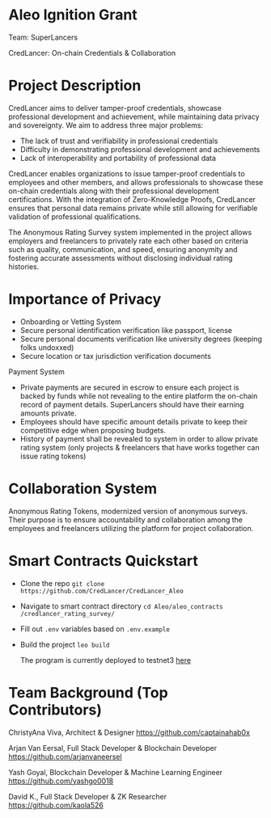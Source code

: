 # Aleo Ignition Grant 
Team: SuperLancers

CredLancer: On-chain Credentials & Collaboration

# Project Description
CredLancer aims to deliver tamper-proof credentials, showcase professional development and achievement, while maintaining data privacy and sovereignty. We aim to address three major problems:
- The lack of trust and verifiability in professional credentials
- Difficulty in demonstrating professional development and achievements
- Lack of interoperability and portability of professional data
  
CredLancer enables organizations to issue tamper-proof credentials to employees and other members, and allows professionals to showcase these on-chain credentials along with their professional development certifications. With the integration of Zero-Knowledge Proofs, CredLancer ensures that personal data remains private while still allowing for verifiable validation of professional qualifications.

The Anonymous Rating Survey system implemented in the project allows employers and freelancers to privately rate each other based on criteria such as quality, communication, and speed, ensuring anonymity and fostering accurate assessments without disclosing individual rating histories.

# Importance of Privacy
- Onboarding or Vetting System
- Secure personal identification verification like passport, license 
- Secure personal documents verification like university degrees (keeping folks undoxxed)  
- Secure location or tax jurisdiction verification documents
  
Payment System
- Private payments are secured in escrow to ensure each project is backed by funds while not revealing to the entire platform the on-chain record of payment details. SuperLancers should have their earning amounts private.
- Employees should have specific amount details private to keep their competitive edge when proposing budgets.
- History of payment shall be revealed to system in order to allow private rating system (only projects & freelancers that have works together can issue rating tokens)  

# Collaboration System
Anonymous Rating Tokens, modernized version of anonymous surveys. Their purpose is to ensure accountability and collaboration among the employees and freelancers utilizing the platform for project collaboration.

# Smart Contracts Quickstart

- Clone the repo `git clone https://github.com/CredLancer/CredLancer_Aleo`
- Navigate to smart contract directory `cd Aleo/aleo_contracts
/credlancer_rating_survey/`
- Fill out `.env` variables based on `.env.example`
- Build the project `leo build`

  The program is currently deployed to testnet3 [here](https://explorer.aleo.org/program/rating_survey_v3.aleo)

# Team Background (Top Contributors)

ChristyAna Viva, Architect & Designer
https://github.com/captainahab0x

Arjan Van Eersal, Full Stack Developer & Blockchain Developer
https://github.com/arjanvaneersel

Yash Goyal, Blockchain Developer & Machine Learning Engineer
https://github.com/yashgo0018

David K., Full Stack Developer & ZK Researcher
https://github.com/kaola526


